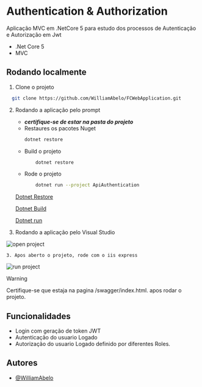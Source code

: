 
# Authentication & Authorization

Aplicação MVC em .NetCore 5 para estudo dos processos de Autenticação e Autorização em Jwt
- .Net Core 5
- MVC


## Rodando localmente

1. Clone o projeto

```bash
  git clone https://github.com/WilliamAbelo/FCWebApplication.git
```
2. Rodando a aplicação pelo prompt
    - ***certifique-se de estar na pasta do projeto***
    - Restaures os pacotes Nuget
        ```bash
        dotnet restore
        ```
    - Build o projeto
        ```bash
            dotnet restore
        ```
    - Rode o projeto
        ```bash
            dotnet run --project ApiAuthentication
        ```
    [Dotnet Restore](https://learn.microsoft.com/en-us/dotnet/core/tools/dotnet-restore)

    [Dotnet Build](https://learn.microsoft.com/en-us/dotnet/core/tools/dotnet-build)
    
    [Dotnet run](https://learn.microsoft.com/en-us/dotnet/core/tools/dotnet-run)

3. Rodando a aplicação pelo Visual Studio

![open project](https://learn.microsoft.com/fr-fr/visualstudio/ide/media/vs-2019/open-local-project-from-cloned-repo.png?view=vs-2017&viewFallbackFrom=vs-2022)

    3. Apos aberto o projeto, rode com o iis express

![run project](https://user-images.githubusercontent.com/1798510/68414453-81092500-0190-11ea-8564-918bd89f0da5.png)

> [!WARNING]
> Certifique-se que estaja na pagina /swagger/index.html. apos rodar o projeto.

## Funcionalidades

- Login com geração de token JWT
- Autenticação do usuario Logado
- Autorização do usuario Logado definido por diferentes Roles.


## Autores

- [@WilliamAbelo](https://github.com/WilliamAbelo)

